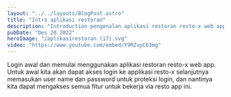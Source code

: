```yaml
---
layout: "../../layouts/BlogPost.astro"
title: "Intro aplikasi restoran"
description: "Introduction pengenalan aplikasi restoran resto-x web app"
pubDate: "Des 20 2022"
heroImage: "/aplikasirestoran (17).svg"
video: "https://www.youtube.com/embed/Y9RZvpC63mg"
---
```


Login awal dan memulai menggunakan aplikasi restoran resto-x web app. Untuk awal kita akan dapat akses login ke applikasi resto-x selanjutnya memasukan user name dan password untuk proteksi login, dan nantinya kita dapat mengakses semua fitur untuk bekerja via resto app ini.
